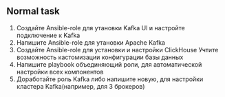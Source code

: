 ## Normal task 

1. Создайте Ansible-role для утановки Kafka UI и настройте подключение к Kafka
2. Напишите Ansible-role для утановки Apache Kafka
3. Создайте Ansible-role для установки и настройки ClickHouse
    Учтите возможность кастомизации конфигурации базы данных
4. Напишите playbook объединяющий роли, для автоматической настройки всех 
    компонентов
5. Доработайте роль Kafka либо напишите новую, 
    для настройки кластера Kafka(например, для 3 брокеров)
